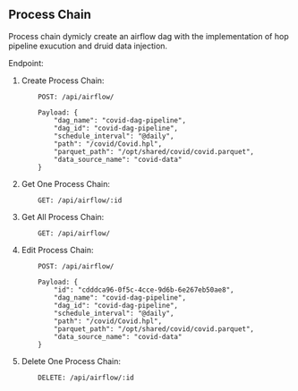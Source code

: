 ## Process Chain
Process chain dymicly create an airflow dag with the implementation of hop pipeline exucution and druid data injection.

Endpoint:

1. Create Process Chain:
    ```
        POST: /api/airflow/
        
        Payload: {
            "dag_name": "covid-dag-pipeline",
            "dag_id": "covid-dag-pipeline",
            "schedule_interval": "@daily",
            "path": "/covid/Covid.hpl",
            "parquet_path": "/opt/shared/covid/covid.parquet",
            "data_source_name": "covid-data"
        }
    ```
2. Get One Process Chain:
    ```
        GET: /api/airflow/:id
    ```
3. Get All Process Chain:
    ```
        GET: /api/airflow/
    ```
4. Edit Process Chain:
    ```
        POST: /api/airflow/
        
        Payload: {
            "id": "cdddca96-0f5c-4cce-9d6b-6e267eb50ae8",
            "dag_name": "covid-dag-pipeline",
            "dag_id": "covid-dag-pipeline",
            "schedule_interval": "@daily",
            "path": "/covid/Covid.hpl",
            "parquet_path": "/opt/shared/covid/covid.parquet",
            "data_source_name": "covid-data"
        }
    ```
5. Delete One Process Chain:
    ```
        DELETE: /api/airflow/:id
    ```
